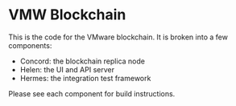# VMW Blockchain

This is the code for the VMware blockchain. It is broken into a few
components:

 * Concord: the blockchain replica node
 * Helen: the UI and API server
 * Hermes: the integration test framework

Please see each component for build instructions.
